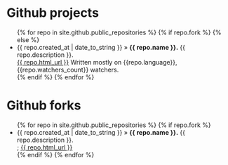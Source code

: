 <div id="home">

  

  <h1>Github projects</h1>
  <ul class="repos">
    {% for repo in site.github.public_repositories %}
      {% if repo.fork %}
      {% else %}
        <li><span>{{ repo.created_at | date_to_string }}</span> &raquo;
        <b>{{ repo.name }}.</b> {{ repo.description }}.<br/>
        <a href="{{ repo.html_url }}">{{ repo.html_url }}</a>
        Written mostly on {{repo.language}}, {{repo.watchers_count}} watchers. </li>
      {% endif %}
    {% endfor %}
  </ul>
  
  <h1>Github forks</h1>
  <ul class="repos">
    {% for repo in site.github.public_repositories %}
      {% if repo.fork %}
        <li><span>{{ repo.created_at | date_to_string }}</span> &raquo;
        <b>{{ repo.name }}.</b> {{ repo.description }}.<br/>;
        <a href="{{ repo.html_url }}">{{ repo.html_url }}</a></li>
      {% endif %}
    {% endfor %}
  </ul>

</div>
